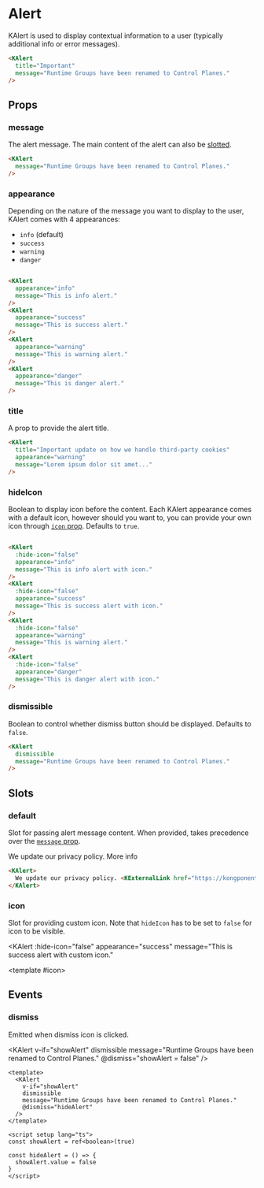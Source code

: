# Alert

KAlert is used to display contextual information to a user (typically additional info or error messages).

<KAlert
  title="Important"
  message="Runtime Groups have been renamed to Control Planes."
/>

```html
<KAlert
  title="Important"
  message="Runtime Groups have been renamed to Control Planes."
/>
```

## Props

### message

The alert message. The main content of the alert can also be [slotted](#default).

<KAlert
  message="Runtime Groups have been renamed to Control Planes."
/>

```html
<KAlert
  message="Runtime Groups have been renamed to Control Planes."
/>
```

### appearance

Depending on the nature of the message you want to display to the user, KAlert comes with 4 appearances:

- `info` (default)
- `success`
- `warning`
- `danger`

<div class="vertical-container">
  <KAlert
    appearance="info"
    message="This is info alert."
  />
  <KAlert
    appearance="success"
    message="This is success alert."
  />
  <KAlert
    appearance="warning"
    message="This is warning alert."
  />
  <KAlert
    appearance="danger"
    message="This is danger alert."
  />
</div>

```html
<KAlert
  appearance="info"
  message="This is info alert."
/>
<KAlert
  appearance="success"
  message="This is success alert."
/>
<KAlert
  appearance="warning"
  message="This is warning alert."
/>
<KAlert
  appearance="danger"
  message="This is danger alert."
/>
```

### title

A prop to provide the alert title. 

<KAlert
  title="Important update on how we handle third-party cookies"
  appearance="warning"
  message="Lorem ipsum dolor sit amet, consectetur adipiscing elit, sed do eiusmod tempor incididunt ut labore et dolore magna aliqua. Ut enim ad minim veniam, quis nostrud exercitation ullamco laboris nisi ut aliquip ex ea commodo consequat."
/>

```html
<KAlert
  title="Important update on how we handle third-party cookies"
  appearance="warning"
  message="Lorem ipsum dolor sit amet..."
/>
```

### hideIcon

Boolean to display icon before the content. Each KAlert appearance comes with a default icon, however should you want to, you can provide your own icon through [`icon` prop](#icon). Defaults to `true`.

<div class="vertical-container">
  <KAlert
    :hide-icon="false"
    appearance="info"
    message="This is info alert with icon."
  />
  <KAlert
    :hide-icon="false"
    appearance="success"
    message="This is success alert with icon."
  />
  <KAlert
    :hide-icon="false"
    appearance="warning"
    message="This is warning alert with icon."
  />
  <KAlert
    :hide-icon="false"
    appearance="danger"
    message="This is danger alert with icon."
  />
</div>

```html
<KAlert
  :hide-icon="false"
  appearance="info"
  message="This is info alert with icon."
/>
<KAlert
  :hide-icon="false"
  appearance="success"
  message="This is success alert with icon."
/>
<KAlert
  :hide-icon="false"
  appearance="warning"
  message="This is warning alert."
/>
<KAlert
  :hide-icon="false"
  appearance="danger"
  message="This is danger alert with icon."
/>
```

### dismissible

Boolean to control whether dismiss button should be displayed. Defaults to `false`.

<KAlert
  dismissible
  message="Runtime Groups have been renamed to Control Planes."
/>

```html
<KAlert
  dismissible
  message="Runtime Groups have been renamed to Control Planes."
/>
```

## Slots

### default

Slot for passing alert message content. When provided, takes precedence over the [`message` prop](#message).

<KAlert>
  We update our privacy policy. <KExternalLink href="https://kongponents.konghq.com/">More info</KExternalLink>
</KAlert>

```html
<KAlert>
  We update our privacy policy. <KExternalLink href="https://kongponents.konghq.com/">More info</KExternalLink>
</KAlert>
```

### icon

Slot for providing custom icon. Note that `hideIcon` has to be set to `false` for icon to be visible.

<KAlert
  :hide-icon="false"
  appearance="success"
  message="This is success alert with custom icon."
>
  <template #icon>
    <KongIcon />
  </template>
</KAlert>

## Events

### dismiss

Emitted when dismiss icon is clicked.

<KAlert
  v-if="showAlert"
  dismissible
  message="Runtime Groups have been renamed to Control Planes."
  @dismiss="showAlert = false"
/>

```vue
<template>
  <KAlert
    v-if="showAlert"
    dismissible
    message="Runtime Groups have been renamed to Control Planes."
    @dismiss="hideAlert"
  />
</template>

<script setup lang="ts">
const showAlert = ref<boolean>(true)

const hideAlert = () => {
  showAlert.value = false
}
</script>
```

<script setup lang="ts">
import { ref } from 'vue'
import { KongIcon } from '@kong/icons'

const showAlert = ref<boolean>(true)
</script>

<style lang="scss" scoped>
.vertical-container {
  display: flex;
  flex-direction: column;
  gap: $kui-space-50;
}
</style>

<style lang="scss">
// overwrite vitepress styles
.k-alert {
  p {
    line-height: $kui-line-height-30; // .alert-message line-height
  }
}
</style>
